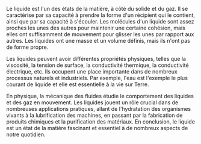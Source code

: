 Le liquide est l'un des états de la matière, à côté du solide et du gaz. Il se caractérise par sa capacité à prendre la forme d'un récipient qui le contient, ainsi que par sa capacité à s'écouler. Les molécules d'un liquide sont assez proches les unes des autres pour maintenir une certaine cohésion, mais elles ont suffisamment de mouvement pour glisser les unes par rapport aux autres. Les liquides ont une masse et un volume définis, mais ils n'ont pas de forme propre.

Les liquides peuvent avoir différentes propriétés physiques, telles que la viscosité, la tension de surface, la conductivité thermique, la conductivité électrique, etc. Ils occupent une place importante dans de nombreux processus naturels et industriels. Par exemple, l'eau est l'exemple le plus courant de liquide et elle est essentielle à la vie sur Terre.

En physique, la mécanique des fluides étudie le comportement des liquides et des gaz en mouvement. Les liquides jouent un rôle crucial dans de nombreuses applications pratiques, allant de l'hydratation des organismes vivants à la lubrification des machines, en passant par la fabrication de produits chimiques et la purification des matériaux. En conclusion, le liquide est un état de la matière fascinant et essentiel à de nombreux aspects de notre quotidien.